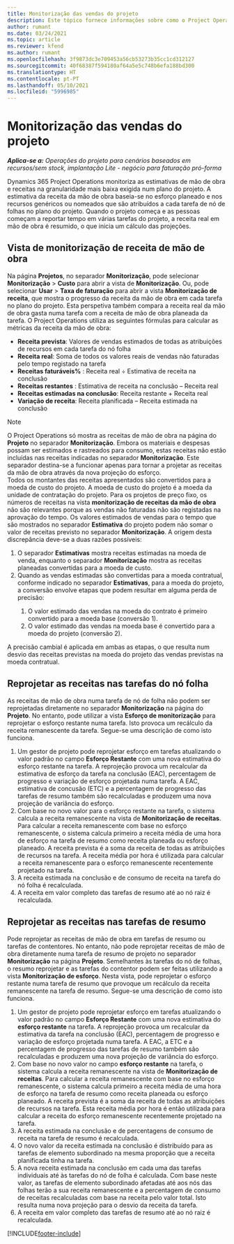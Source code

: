 ```yaml
---
title: Monitorização das vendas do projeto
description: Este tópico fornece informações sobre como o Project Operations acompanha o progresso contra as receitas da mão de obra num projeto.
author: rumant
ms.date: 03/24/2021
ms.topic: article
ms.reviewer: kfend
ms.author: rumant
ms.openlocfilehash: 3f9873dc3e709453a56cb53273b35cc1cd312127
ms.sourcegitcommit: 40f68387f594180af64a5e5c748b6efa188bd300
ms.translationtype: HT
ms.contentlocale: pt-PT
ms.lasthandoff: 05/10/2021
ms.locfileid: "5996985"
---
```

# <a name="project-sales-tracking"></a>Monitorização das vendas do projeto

_**Aplica-se a:** Operações do projeto para cenários baseados em recursos/sem stock, implantação Lite - negócio para faturação pró-forma_

Dynamics 365 Project Operations monitoriza as estimativas de mão de obra e receitas na granularidade mais baixa exigida num plano do projeto. A estimativa da receita da mão de obra baseia-se no esforço planeado e nos recursos genéricos ou nomeados que são atribuídos a cada tarefa de nó de folhas no plano do projeto. Quando o projeto começa e as pessoas começam a reportar tempo em várias tarefas do projeto, a receita real em mão de obra é resumido, o que inicia um cálculo das projeções.

## <a name="labor-revenue-tracking-view"></a>Vista de monitorização de receita de mão de obra

Na página **Projetos**, no separador **Monitorização**, pode selecionar **Monitorização** > **Custo** para abrir a vista de **Monitorização**. Ou, pode selecionar **Usar** > **Taxa de faturação** para abrir a vista **Monitorização de receita**, que mostra o progresso da receita da mão de obra em cada tarefa no plano do projeto. Esta perspetiva também compara a receita real da mão de obra gasta numa tarefa com a receita de mão de obra planeada da tarefa. O Project Operations utiliza as seguintes fórmulas para calcular as métricas da receita da mão de obra:

- **Receita prevista**: Valores de vendas estimados de todas as atribuições de recursos em cada tarefa do nó folha
- **Receita real**: Soma de todos os valores reais de vendas não faturadas pelo tempo registado na tarefa
- **Receitas faturáveis%** : Receita real ÷ Estimativa de receita na conclusão
- **Receitas restantes** : Estimativa de receita na conclusão – Receita real
- **Receitas estimadas na conclusão**: Receita restante + Receita real
- **Variação de receita**: Receita planificada – Receita estimada na conclusão


> [!NOTE]
> O Project Operations só mostra as receitas de mão de obra na página do **Projeto** no separador **Monitorização**. Embora os materiais e despesas possam ser estimados e rastreados para consumo, estas receitas não estão incluídas nas receitas indicadas no separador **Monitorização**. Este separador destina-se a funcionar apenas para tornar a projetar as receitas da mão de obra através da nova projeção do esforço.  
> Todos os montantes das receitas apresentados são convertidos para a moeda de custo do projeto. A moeda de custo do projeto é a moeda da unidade de contratação do projeto. Para os projetos de preço fixo, os números de receitas na vista **monitorização de receitas da mão de obra** não são relevantes porque as vendas não faturadas não são registadas na aprovação do tempo.
> Os valores estimados de vendas para o tempo que são mostrados no separador **Estimativa** do projeto podem não somar o valor de receitas previsto no separador **Monitorização**. A origem desta discrepância deve-se a duas razões possíveis:
><ol>
   ><li> O separador <b>Estimativas</b> mostra receitas estimadas na moeda de venda, enquanto o separador <b>Monitorização</b> mostra as receitas planeadas convertidas para a moeda de custo. </li>
   ><li> Quando as vendas estimadas são convertidas para a moeda contratual, conforme indicado no separador <b>Estimativas</b>, para a moeda do projeto, a conversão envolve etapas que podem resultar em alguma perda de precisão: </li>
><ol>
><li> O valor estimado das vendas na moeda do contrato é primeiro convertido para a moeda base (conversão 1).</li>
><li> O valor estimado das vendas na moeda base é convertido para a moeda do projeto (conversão 2). </li>
></ol>
></ol>
> A precisão cambial é aplicada em ambas as etapas, o que resulta num desvio das receitas previstas na moeda do projeto das vendas previstas na moeda contratual.
   

## <a name="reprojecting-revenues-on-leaf-node-tasks"></a>Reprojetar as receitas nas tarefas do nó folha

As receitas de mão de obra numa tarefa de nó de folha não podem ser reprojetadas diretamente no separador **Monitorização** na página do **Projeto**. No entanto, pode utilizar a vista **Esforço de monitorização** para reprojetar o esforço restante numa tarefa. Isto provoca um recálculo da receita remanescente da tarefa. Segue-se uma descrição de como isto funciona.

1. Um gestor de projeto pode reprojetar esforço em tarefas atualizando o valor padrão no campo **Esforço Restante** com uma nova estimativa do esforço restante na tarefa. A reprojeção provoca um recalcular da estimativa de esforço da tarefa na conclusão (EAC), percentagem de progresso e variação de esforço projetada numa tarefa. A EAC, estimativa de concusão (ETC) e a percentagem de progresso das tarefas de resumo também são recalculadas e produzem uma nova projeção de variância do esforço.
2. Com base no novo valor para o esforço restante na tarefa, o sistema calcula a receita remanescente na vista de **Monitorização de receitas**. Para calcular a receita remanescente com base no esforço remanescente, o sistema calcula primeiro a receita média de uma hora de esforço na tarefa de resumo como receita planeada ou esforço planeado. A receita prevista é a soma da receita de todas as atribuições de recursos na tarefa. A receita média por hora é utilizada para calcular a receita remanescente para o esforço remanescente recentemente projetado na tarefa.
3. A receita estimada na conclusão e de consumo de receita na tarefa do nó folha é recalculada.
4. A receita em valor completo das tarefas de resumo até ao nó raiz é recalculada.

## <a name="reprojecting-revenues-on-summary-tasks"></a>Reprojetar as receitas nas tarefas de resumo

Pode reprojetar as receitas de mão de obra em tarefas de resumo ou tarefas de contentores. No entanto, não pode reprojetar receitas de mão de obra diretamente numa tarefa de resumo de projeto no separador **Monitorização** na página **Projeto**. Semelhantes às tarefas do nó de folhas, o resumo reprojetar e as tarefas do contentor podem ser feitas utilizando a vista **Monitorização de esforço**. Nesta vista, pode reprojetar o esforço restante numa tarefa de resumo que provoque um recálculo da receita remanescente na tarefa de resumo. Segue-se uma descrição de como isto funciona.

1. Um gestor de projeto pode reprojetar esforço em tarefas atualizando o valor padrão no campo **Esforço Restante** com uma nova estimativa do **esforço restante** na tarefa. A reprojeção provoca um recalcular da estimativa da tarefa na conclusão (EAC), percentagem de progresso e variação de esforço projetada numa tarefa. A EAC, a ETC e a percentagem de progresso das tarefas de resumo também são recalculadas e produzem uma nova projeção de variância do esforço.
2. Com base no novo valor no campo **esforço restante** na tarefa, o sistema calcula a receita remanescente na vista de **Monitorização de receitas**. Para calcular a receita remanescente com base no esforço remanescente, o sistema calcula primeiro a receita média de uma hora de esforço na tarefa de resumo como receita planeada ou esforço planeado. A receita prevista é a soma da receita de todas as atribuições de recursos na tarefa. Esta receita média por hora é então utilizada para calcular a receita do esforço remanescente recentemente projetado na tarefa.
3. A receita estimada na conclusão e de percentagens de consumo de receita na tarefa de resumo é recalculada.
4. O novo valor da receita estimada na conclusão é distribuído para as tarefas de elemento subordinado na mesma proporção que a receita planificada tinha na tarefa.
5. A nova receita estimada na conclusão em cada uma das tarefas individuais até às tarefas do nó de folha é calculada. Com base neste valor, as tarefas de elemento subordinado afetadas até aos nós das folhas terão a sua receita remanescente e a percentagem de consumo de receitas recalculadas com base na receita pelo valor total. Isto resulta numa nova projeção para o desvio da receita da tarefa. 
6. A receita em valor completo das tarefas de resumo até ao nó raiz é recalculada.


[!INCLUDE[footer-include](../includes/footer-banner.md)]

